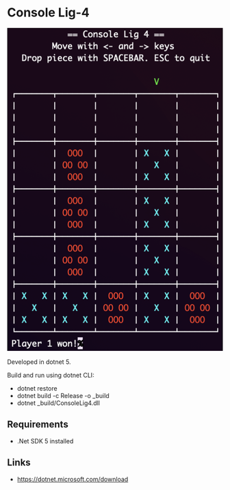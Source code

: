 # Console Lig-4

![Console Lig-4](/ConsoleLig4.png?raw=true "Console Lig-4")

Developed in dotnet 5.

Build and run using dotnet CLI:
- dotnet restore
- dotnet build -c Release -o _build
- dotnet _build/ConsoleLig4.dll

## Requirements
- .Net SDK 5 installed

## Links
- https://dotnet.microsoft.com/download
